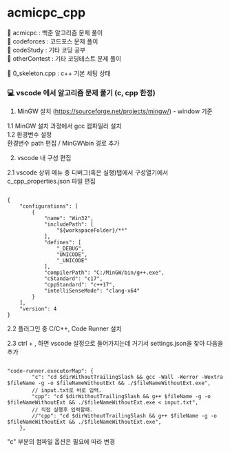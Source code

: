 # acmicpc_cpp

📁 acmicpc  : 백준 알고리즘 문제 풀이    
📁 codeforces : 코드포스 문제 풀이    
📁 codeStudy : 기타 코딩 공부    
📁 otherContest : 기타 코딩테스트 문제 풀이    

📝 0_skeleton.cpp : c++ 기본 세팅 상태

### 💻 vscode 에서 알고리즘 문제 풀기 (c, cpp 한정)
1. MinGW 설치 (https://sourceforge.net/projects/mingw/) - window 기준

1.1 MinGW 설치 과정에서 gcc 컴파일러 설치    
1.2 환경변수 설정    
	환경변수 path 편집 / MinGW\bin 경로 추가

2. vscode 내 구성 편집

2.1 vscode 상위 메뉴 중 디버그(혹은 실행)탭에서 구성열기에서 c_cpp_properties.json 파일 편집

<pre><code>
{ 
	"configurations": [
		{ 
			"name": "Win32", 
			"includePath": [
				"${workspaceFolder}/**" 
			], 
			"defines": [ 
				"_DEBUG", 
				"UNICODE", 
				"_UNICODE" 
			], 
			"compilerPath": "C:/MinGW/bin/g++.exe", 
			"cStandard": "c17", 
			"cppStandard": "c++17", 
			"intelliSenseMode": "clang-x64" 
		} 
	], 
	"version": 4 
}
</code></pre>

2.2 플러그인 중 C/C++, Code Runner 설치

2.3 ctrl + , 하면 vscode 설정으로 들어가지는데 거기서 settings.json을 찾아 다음을 추가
<pre><code>
"code-runner.executorMap": {
        "c": "cd $dirWithoutTrailingSlash && gcc -Wall -Werror -Wextra $fileName -g -o $fileNameWithoutExt && ./$fileNameWithoutExt.exe", 
        // input.txt로 바로 입력. 
        "cpp": "cd $dirWithoutTrailingSlash && g++ $fileName -g -o $fileNameWithoutExt && ./$fileNameWithoutExt.exe < input.txt", 
        // 직접 실행후 입력할때. 
        //"cpp": "cd $dirWithoutTrailingSlash && g++ $fileName -g -o $fileNameWithoutExt && ./$fileNameWithoutExt.exe", 
    }, 
</code></pre>
"c" 부분의 컴파일 옵션은 필요에 따라 변경